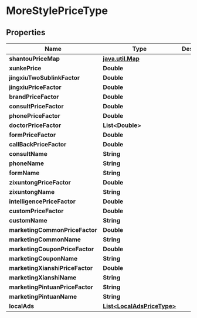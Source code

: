 

# MoreStylePriceType


## Properties

Name | Type | Description | Notes
------------ | ------------- | ------------- | -------------
**shantouPriceMap** | [**java.util.Map**](java.util.Map.md) |  |  [optional]
**xunkePrice** | **Double** |  |  [optional]
**jingxiuTwoSublinkFactor** | **Double** |  |  [optional]
**jingxiuPriceFactor** | **Double** |  |  [optional]
**brandPriceFactor** | **Double** |  |  [optional]
**consultPriceFactor** | **Double** |  |  [optional]
**phonePriceFactor** | **Double** |  |  [optional]
**doctorPriceFactor** | **List&lt;Double&gt;** |  |  [optional]
**formPriceFactor** | **Double** |  |  [optional]
**callBackPriceFactor** | **Double** |  |  [optional]
**consultName** | **String** |  |  [optional]
**phoneName** | **String** |  |  [optional]
**formName** | **String** |  |  [optional]
**zixuntongPriceFactor** | **Double** |  |  [optional]
**zixuntongName** | **String** |  |  [optional]
**intelligencePriceFactor** | **Double** |  |  [optional]
**customPriceFactor** | **Double** |  |  [optional]
**customName** | **String** |  |  [optional]
**marketingCommonPriceFactor** | **Double** |  |  [optional]
**marketingCommonName** | **String** |  |  [optional]
**marketingCouponPriceFactor** | **Double** |  |  [optional]
**marketingCouponName** | **String** |  |  [optional]
**marketingXianshiPriceFactor** | **Double** |  |  [optional]
**marketingXianshiName** | **String** |  |  [optional]
**marketingPintuanPriceFactor** | **String** |  |  [optional]
**marketingPintuanName** | **String** |  |  [optional]
**localAds** | [**List&lt;LocalAdsPriceType&gt;**](LocalAdsPriceType.md) |  |  [optional]



